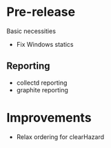 # Pre-release

Basic necessities

 - Fix Windows statics

## Reporting

 - collectd reporting
 - graphite reporting

# Improvements

 - Relax ordering for clearHazard
